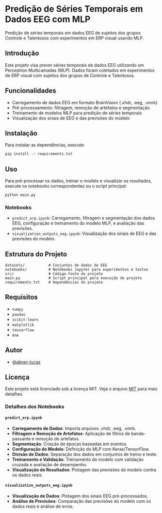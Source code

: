 # Predição de Séries Temporais em Dados EEG com MLP
Predição de séries temporais em dados EEG de sujeitos dos grupos Controle e Talentosos com experimentos em ERP visual usando MLP.

## Introdução
Este projeto visa prever séries temporais de dados EEG utilizando um Perceptron Multicamadas (MLP). Dados foram coletados em experimentos de ERP visual com sujeitos dos grupos de Controle e Talentosos.

## Funcionalidades
- Carregamento de dados EEG em formato BrainVision (.vhdr, .eeg, .vmrk)
- Pré-processamento: filtragem, remoção de artefatos e segmentação
- Treinamento de modelos MLP para predição de séries temporais
- Visualização dos sinais de EEG e das previsões do modelo

## Instalação
Para instalar as dependências, execute:
```bash
pip install -r requirements.txt
```

## Uso
Para pré-processar os dados, treinar o modelo e visualizar os resultados, execute os notebooks correspondentes ou o script principal:
```bash
python main.py
```

### Notebooks
- `predict_erp.ipynb`: Carregamento, filtragem e segmentação dos dados EEG, configuração e treinamento do modelo MLP, e avaliação das previsões.
- `visualization_outputs_eeg.ipynb`: Visualização dos sinais de EEG e das previsões do modelo.

## Estrutura do Projeto
```
datasets/           # Conjuntos de dados de EEG
notebooks/          # Notebooks Jupyter para experimentos e testes
src/                # Código-fonte do projeto
main.py             # Script principal para execução do projeto
requirements.txt    # Dependências do projeto
```

## Requisitos
- `numpy`
- `pandas`
- `scikit-learn`
- `matplotlib`
- `tensorflow`
- `mne`

## Autor
- [@abner-lucas](https://github.com/abner-lucas)

## Licença
Este projeto está licenciado sob a licença MIT. Veja o arquivo [MIT](https://choosealicense.com/licenses/mit/) para mais detalhes.

### Detalhes dos Notebooks

#### `predict_erp.ipynb`
- **Carregamento de Dados**: Importa arquivos .vhdr, .eeg, .vmrk.
- **Filtragem e Remoção de Artefatos**: Aplicação de filtros de banda-passante e remoção de artefatos.
- **Segmentação**: Criação de épocas baseadas em eventos.
- **Configuração do Modelo**: Definição do MLP com Keras/TensorFlow.
- **Divisão de Dados**: Separação dos dados em conjuntos de treino e teste.
- **Treinamento e Validação**: Treinamento do modelo com validação cruzada e avaliação de desempenho.
- **Visualização de Resultados**: Plotagem das previsões do modelo contra os dados reais.

#### `visualization_outputs_eeg.ipynb`
- **Visualização de Dados**: Plotagem dos sinais EEG pré-processados.
- **Análise de Previsões**: Comparação das previsões do modelo com os dados reais e análise de erros.
